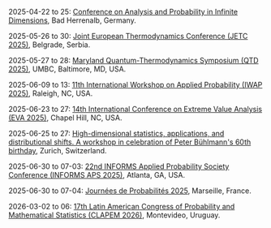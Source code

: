2025-04-22 to 25: [Conference on Analysis and Probability in Infinite Dimensions](https://anaprob2025.com), Bad Herrenalb, Germany.

2025-05-26 to 30: [Joint European Thermodynamics Conference (JETC 2025)](https://mi.sanu.ac.rs/JETC2025), Belgrade, Serbia.

2025-05-27 to 28: [Maryland Quantum-Thermodynamics Symposium (QTD 2025)](https://qtd-hub.umd.edu/event/symposium-2025), UMBC, Baltimore, MD, USA.

2025-06-09 to 13: [11th International Workshop on Applied Probability (IWAP 2025)](https://imstat.org/meetings-calendar/international-workshop-on-applied-probability-iwap-2025/), Raleigh, NC, USA.

2025-06-23 to 27: [14th International Conference on Extreme Value Analysis (EVA 2025)](https://eva2025.unc.edu), Chapel Hill, NC, USA.

2025-06-25 to 27: [High-dimensional statistics, applications, and distributional shifts. A workshop in celebration of Peter Bühlmann's 60th birthday](https://math.ethz.ch/fim/activities/conferences/High-dimensional-statistics-applications-and-distributional-shifts.html), Zurich, Switzerland.

2025-06-30 to 07-03: [22nd INFORMS Applied Probability Society Conference (INFORMS APS 2025)](https://informs-aps.isye.gatech.edu), Atlanta, GA, USA.

2025-06-30 to 07-04: [Journées de Probabilités 2025](https://www.i2m.univ-amu.fr/en/journee-de-proba-2025/), Marseille, France.

2026-03-02 to 06: [17th Latin American Congress of Probability and Mathematical Statistics (CLAPEM 2026)](https://clapem17.cmat.edu.uy), Montevideo, Uruguay.

